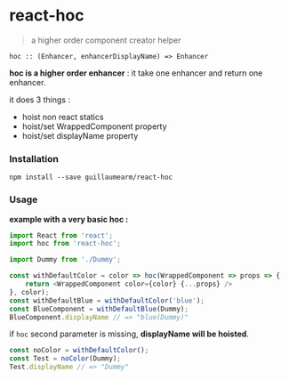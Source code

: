 # react-hoc

> a higher order component creator helper

`hoc :: (Enhancer, enhancerDisplayName) => Enhancer`

__hoc is a higher order enhancer__ :
it take one enhancer and return one enhancer.

it does 3 things :
  - hoist non react statics
  - hoist/set WrappedComponent property
  - hoist/set displayName property


### Installation

`npm install --save guillaumearm/react-hoc`


### Usage

__example with a very basic hoc :__
```js
import React from 'react';
import hoc from 'react-hoc';

import Dummy from './Dummy';

const withDefaultColor = color => hoc(WrappedComponent => props => {
    return <WrappedComponent color={color} {...props} />
}, color);
const withDefaultBlue = withDefaultColor('blue');
const BlueComponent = withDefaultBlue(Dummy);
BlueComponent.displayName // => "blue(Dummy)"
```
if `hoc` second parameter is missing, __displayName will be hoisted__.
```js
const noColor = withDefaultColor();
const Test = noColor(Dummy);
Test.displayName // => "Dummy"
```
